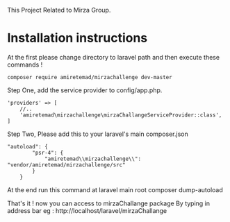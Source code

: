 This Project Related to Mirza Group.

<h1>Installation instructions</h1>

At the first please change directory to laravel path and then execute these commands ! 


``` composer require amiretemad/mirzachallenge dev-master ```

Step One, add the service provider to config/app.php.

```
'providers' => [
    //..
    'amiretemad\mirzachallenge\mirzaChallangeServiceProvider::class',
]
```
Step Two, Please add this to your laravel's main composer.json

```
"autoload": {
        "psr-4": {
            "amiretemad\\mirzachallenge\\": "vendor/amiretemad/mirzachallenge/src"
        }
    }
 ```
 
At the end run this command at laravel main root
composer dump-autoload 

That's it ! now you can access to mirzaChallange package By typing in address bar 
eg : http://localhost/laravel/mirzaChallange
